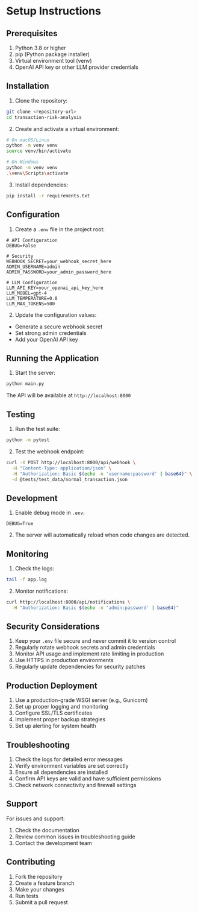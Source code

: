 # Setup Instructions

## Prerequisites

1. Python 3.8 or higher
2. pip (Python package installer)
3. Virtual environment tool (venv)
4. OpenAI API key or other LLM provider credentials

## Installation

1. Clone the repository:
```bash
git clone <repository-url>
cd transaction-risk-analysis
```

2. Create and activate a virtual environment:
```bash
# On macOS/Linux
python -m venv venv
source venv/bin/activate

# On Windows
python -m venv venv
.\venv\Scripts\activate
```

3. Install dependencies:
```bash
pip install -r requirements.txt
```

## Configuration

1. Create a `.env` file in the project root:
```env
# API Configuration
DEBUG=False

# Security
WEBHOOK_SECRET=your_webhook_secret_here
ADMIN_USERNAME=admin
ADMIN_PASSWORD=your_admin_password_here

# LLM Configuration
LLM_API_KEY=your_openai_api_key_here
LLM_MODEL=gpt-4
LLM_TEMPERATURE=0.0
LLM_MAX_TOKENS=500
```

2. Update the configuration values:
- Generate a secure webhook secret
- Set strong admin credentials
- Add your OpenAI API key

## Running the Application

1. Start the server:
```bash
python main.py
```

The API will be available at `http://localhost:8000`

## Testing

1. Run the test suite:
```bash
python -m pytest
```

2. Test the webhook endpoint:
```bash
curl -X POST http://localhost:8000/api/webhook \
  -H "Content-Type: application/json" \
  -H "Authorization: Basic $(echo -n 'username:password' | base64)" \
  -d @tests/test_data/normal_transaction.json
```

## Development

1. Enable debug mode in `.env`:
```env
DEBUG=True
```

2. The server will automatically reload when code changes are detected.

## Monitoring

1. Check the logs:
```bash
tail -f app.log
```

2. Monitor notifications:
```bash
curl http://localhost:8000/api/notifications \
  -H "Authorization: Basic $(echo -n 'admin:password' | base64)"
```

## Security Considerations

1. Keep your `.env` file secure and never commit it to version control
2. Regularly rotate webhook secrets and admin credentials
3. Monitor API usage and implement rate limiting in production
4. Use HTTPS in production environments
5. Regularly update dependencies for security patches

## Production Deployment

1. Use a production-grade WSGI server (e.g., Gunicorn)
2. Set up proper logging and monitoring
3. Configure SSL/TLS certificates
4. Implement proper backup strategies
5. Set up alerting for system health

## Troubleshooting

1. Check the logs for detailed error messages
2. Verify environment variables are set correctly
3. Ensure all dependencies are installed
4. Confirm API keys are valid and have sufficient permissions
5. Check network connectivity and firewall settings

## Support

For issues and support:
1. Check the documentation
2. Review common issues in troubleshooting guide
3. Contact the development team

## Contributing

1. Fork the repository
2. Create a feature branch
3. Make your changes
4. Run tests
5. Submit a pull request